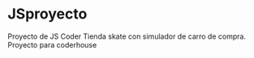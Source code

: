 # JSproyecto
Proyecto de JS Coder
Tienda skate con simulador de carro de compra.
Proyecto para coderhouse
